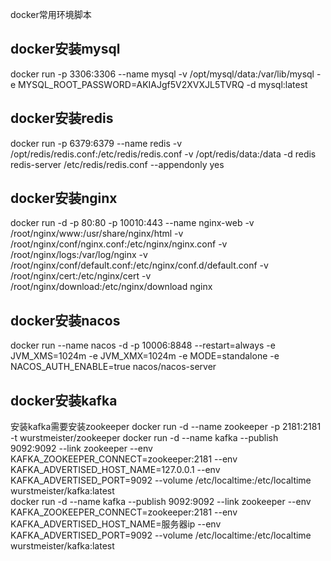 docker常用环境脚本

## docker安装mysql
 docker run -p 3306:3306 --name mysql -v /opt/mysql/data:/var/lib/mysql -e MYSQL_ROOT_PASSWORD=AKIAJgf5V2XVXJL5TVRQ -d mysql:latest
## docker安装redis
 docker run -p 6379:6379 --name redis -v /opt/redis/redis.conf:/etc/redis/redis.conf  -v /opt/redis/data:/data -d redis redis-server /etc/redis/redis.conf --appendonly yes
 
## docker安装nginx
 docker run -d -p 80:80 -p 10010:443 --name nginx-web -v /root/nginx/www:/usr/share/nginx/html -v /root/nginx/conf/nginx.conf:/etc/nginx/nginx.conf -v /root/nginx/logs:/var/log/nginx -v /root/nginx/conf/default.conf:/etc/nginx/conf.d/default.conf -v /root/nginx/cert:/etc/nginx/cert -v /root/nginx/download:/etc/nginx/download nginx

## docker安装nacos
 docker  run --name nacos -d -p 10006:8848 --restart=always -e JVM_XMS=1024m -e JVM_XMX=1024m -e MODE=standalone -e NACOS_AUTH_ENABLE=true nacos/nacos-server

## docker安装kafka
 安装kafka需要安装zookeeper
 docker run -d --name zookeeper -p 2181:2181 -t wurstmeister/zookeeper
 docker run -d --name kafka --publish 9092:9092 --link zookeeper --env KAFKA_ZOOKEEPER_CONNECT=zookeeper:2181 --env KAFKA_ADVERTISED_HOST_NAME=127.0.0.1 --env KAFKA_ADVERTISED_PORT=9092 --volume /etc/localtime:/etc/localtime wurstmeister/kafka:latest  
 docker run -d --name kafka --publish 9092:9092 --link zookeeper --env KAFKA_ZOOKEEPER_CONNECT=zookeeper:2181 --env KAFKA_ADVERTISED_HOST_NAME=服务器ip --env KAFKA_ADVERTISED_PORT=9092 --volume /etc/localtime:/etc/localtime wurstmeister/kafka:latest  
